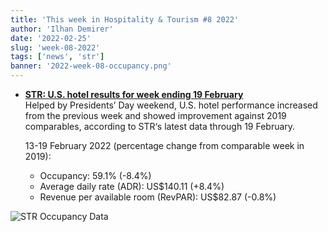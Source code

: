 ```yaml
---
title: 'This week in Hospitality & Tourism #8 2022'
author: 'Ilhan Demirer'
date: '2022-02-25'
slug: 'week-08-2022'
tags: ['news', 'str']
banner: '2022-week-08-occupancy.png'
---
```


- **[STR: U.S. hotel results for week ending 19 February](https://str.com/press-release/str-us-hotel-results-week-ending-19-february)**  
  Helped by Presidents’ Day weekend, U.S. hotel performance increased from the previous week and showed improvement against 2019 comparables, according to STR‘s latest data through 19 February.

  13-19 February 2022 (percentage change from comparable week in 2019):

  - Occupancy: 59.1% (-8.4%)
  - Average daily rate (ADR): US$140.11 (+8.4%)
  - Revenue per available room (RevPAR): US$82.87 (-0.8%)

![STR Occupancy Data](/images/blogimages/2022-week-08-occupancy.png)
